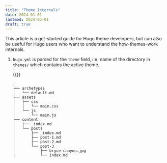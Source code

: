 ```yaml
---
title: "Theme Internals"
date: 2024-01-01
lastmod: 2024-05-01
draft: true
---
```


This article is a get-started guide for Hugo theme developers, but can also be useful
for Hugo users who want to understand the how-themes-work internals.

1. `hugo.yml` is parsed for the `theme` field, i.e. name of the directory in `themes/` which contains the active theme.

    {{<fold>}}

    ```
    .
    ├── archetypes
    │   └── default.md
    ├── assets
    │   ├── css
    │   │   └── main.css
    │   └── js
    │       └── main.js
    ├── content
    │   ├── _index.md
    │   └── posts
    │       ├── _index.md
    │       ├── post-1.md
    │       ├── post-2.md
    │       └── post-3
    │           ├── bryce-canyon.jpg
    │           └── index.md
